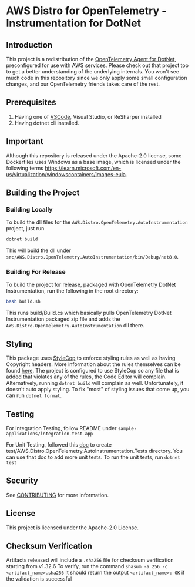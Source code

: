 # AWS Distro for OpenTelemetry - Instrumentation for DotNet

## Introduction

This project is a redistribution of the [OpenTelemetry Agent for DotNet](https://github.com/open-telemetry/opentelemetry-dotnet-instrumentation),
preconfigured for use with AWS services. Please check out that project too to get a better
understanding of the underlying internals. You won't see much code in this repository since we only
apply some small configuration changes, and our OpenTelemetry friends takes care of the rest.

## Prerequisites

1. Having one of [VSCode](https://code.visualstudio.com/docs/languages/dotnet), Visual Studio, or ReSharper installed
2. Having dotnet cli installed.

## Important

Although this repository is released under the Apache-2.0 license, some Dockerfiles uses Windows as a base image, which is licensed under the following terms https://learn.microsoft.com/en-us/virtualization/windowscontainers/images-eula.

## Building the Project

### Building Locally

To build the dll files for the `AWS.Distro.OpenTelemetry.AutoInstrumentation` project, just run

```sh
dotnet build
```

This will build the dll under `src/AWS.Distro.OpenTelemetry.AutoInstrumentation/bin/Debug/net8.0`.

### Building For Release

To build the project for release, packaged with OpenTelemetry DotNet Instrumentation, run the following in the root directory:

```sh
bash build.sh
```

This runs build/Build.cs which basically pulls OpenTelemetry DotNet Instrumentation packaged zip file and adds the `AWS.Distro.OpenTelemetry.AutoInstrumentation` dll there.

## Styling

This package uses [StyleCop](https://github.com/DotNetAnalyzers/StyleCopAnalyzers) to enforce styling rules as well as having Copyright headers. More information about the rules themselves can be found [here](https://github.com/DotNetAnalyzers/StyleCopAnalyzers/blob/master/DOCUMENTATION.md). The project is configured to use StyleCop so any file that is added that violates any of the rules, the Code Editor will complain. Alternatively, running `dotnet build` will complain as well. Unfortunately, it doesn't auto apply styling. To fix "most" of styling issues that come up, you can run `dotnet format`.

## Testing

For Integration Testing, follow README under `sample-applications/integration-test-app`

For Unit Testing, followed this [doc](https://learn.microsoft.com/en-us/dotnet/core/testing/unit-testing-with-dotnet-test) to create test/AWS.Distro.OpenTelemetry.AutoInstrumentation.Tests directory. You can use that doc to add more unit tests. To run the unit tests, run `dotnet test`

## Security

See [CONTRIBUTING](CONTRIBUTING.md#security-issue-notifications) for more information.

## License

This project is licensed under the Apache-2.0 License.

## Checksum Verification

Artifacts released will include a `.sha256` file for checksum verification starting from v1.32.6
To verify, run the command `shasum -a 256 -c <artifact_name>.sha256` 
It should return the output `<artifact_name>: OK` if the validation is successful
